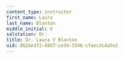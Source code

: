 ```yaml
---
content_type: instructor
first_name: Laura
last_name: Blanton
middle_initial: V
salutation: Dr.
title: Dr. Laura V Blanton
uid: 0624e3f2-48d7-ce3d-3246-cfaec2c4a5e3
---
```

